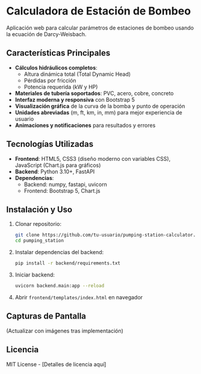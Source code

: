 # Calculadora de Estación de Bombeo

Aplicación web para calcular parámetros de estaciones de bombeo usando la ecuación de Darcy-Weisbach.

## Características Principales
- **Cálculos hidráulicos completos**:
  - Altura dinámica total (Total Dynamic Head)
  - Pérdidas por fricción
  - Potencia requerida (kW y HP)
- **Materiales de tubería soportados**: PVC, acero, cobre, concreto
- **Interfaz moderna y responsiva** con Bootstrap 5
- **Visualización gráfica** de la curva de la bomba y punto de operación
- **Unidades abreviadas** (m, ft, km, in, mm) para mejor experiencia de usuario
- **Animaciones y notificaciones** para resultados y errores

## Tecnologías Utilizadas
- **Frontend**: HTML5, CSS3 (diseño moderno con variables CSS), JavaScript (Chart.js para gráficos)
- **Backend**: Python 3.10+, FastAPI
- **Dependencias**: 
  - Backend: numpy, fastapi, uvicorn
  - Frontend: Bootstrap 5, Chart.js

## Instalación y Uso
1. Clonar repositorio:
   ```bash
   git clone https://github.com/tu-usuario/pumping-station-calculator.git
   cd pumping_station
   ```

2. Instalar dependencias del backend:
   ```bash
   pip install -r backend/requirements.txt
   ```

3. Iniciar backend:
   ```bash
   uvicorn backend.main:app --reload
   ```

4. Abrir `frontend/templates/index.html` en navegador

## Capturas de Pantalla
(Actualizar con imágenes tras implementación)

## Licencia
MIT License - [Detalles de licencia aquí]
